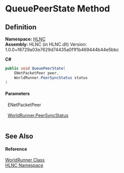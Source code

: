# QueuePeerState Method




## Definition
**Namespace:** <a href="N_HLNC">HLNC</a>  
**Assembly:** HLNC (in HLNC.dll) Version: 1.0.0+f8729a03e7629d74435a0f1f1b469444b44e5bbc

**C#**
``` C#
public void QueuePeerState(
	ENetPacketPeer peer,
	WorldRunner.PeerSyncStatus status
)
```



#### Parameters
<dl><dt>  ENetPacketPeer</dt><dd> </dd><dt>  <a href="T_HLNC_WorldRunner_PeerSyncStatus">WorldRunner.PeerSyncStatus</a></dt><dd> </dd></dl>

## See Also


#### Reference
<a href="T_HLNC_WorldRunner">WorldRunner Class</a>  
<a href="N_HLNC">HLNC Namespace</a>  
